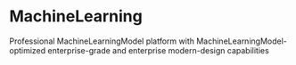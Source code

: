 # MachineLearning
Professional MachineLearningModel platform with MachineLearningModel-optimized enterprise-grade and enterprise modern-design capabilities
